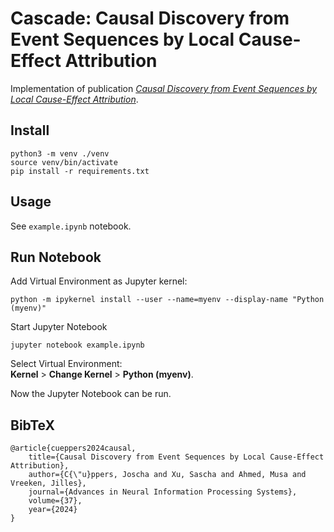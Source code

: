 # Cascade: Causal Discovery from Event Sequences by Local Cause-Effect Attribution

Implementation of publication [*Causal Discovery from Event Sequences by Local Cause-Effect Attribution*](https://eda.rg.cispa.io/prj/cascade/).

## Install

    python3 -m venv ./venv
    source venv/bin/activate
    pip install -r requirements.txt

## Usage
See `example.ipynb` notebook. 

## Run Notebook

Add Virtual Environment as Jupyter kernel:
    
    python -m ipykernel install --user --name=myenv --display-name "Python (myenv)"
Start Jupyter Notebook

    jupyter notebook example.ipynb
Select Virtual Environment:\
**Kernel** > **Change Kernel** > **Python (myenv)**.

Now the Jupyter Notebook can be run. 

## BibTeX
    @article{cueppers2024causal,
        title={Causal Discovery from Event Sequences by Local Cause-Effect Attribution},
        author={C{\"u}ppers, Joscha and Xu, Sascha and Ahmed, Musa and Vreeken, Jilles},
        journal={Advances in Neural Information Processing Systems},
        volume={37},
        year={2024}
    }